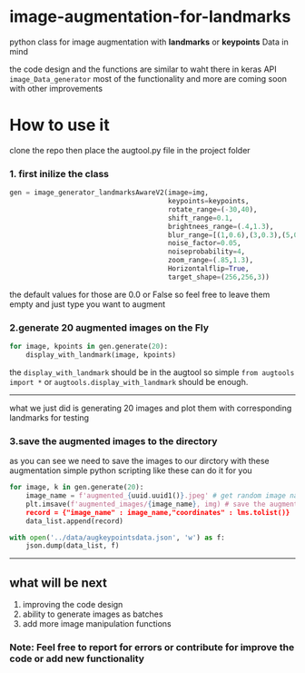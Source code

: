 # image-augmentation-for-landmarks
python class for image augmentation with **landmarks** or **keypoints** Data in mind

the code design and the functions are similar to waht there in keras API `image_Data_generator` 
most of the functionality and more are coming soon with other improvements

# How to use it 
clone the repo then place the augtool.py file in the project folder

### 1. first inilize the class 
```python
gen = image_generator_landmarksAwareV2(image=img,
                                       keypoints=keypoints,
                                       rotate_range=(-30,40),
                                       shift_range=0.1,
                                       brightnees_range=(.4,1.3),
                                       blur_range=[(1,0.6),(3,0.3),(5,0.1)],
                                       noise_factor=0.05,
                                       noiseprobability=4,
                                       zoom_range=(.85,1.3),
                                       Horizontalflip=True,
                                       target_shape=(256,256,3))
```
the default values for those are 0.0 or False so feel free to leave them empty and just type you want to augment 

### 2.generate 20 augmented images on the Fly
```python 
for image, kpoints in gen.generate(20):
    display_with_landmark(image, kpoints)
```

the ``display_with_landmark`` should be in the augtool so simple `from augtools import *`
or `augtools.display_with_landmark` should be enough.
<hr>
what we just did is generating 20 images and plot them with corresponding landmarks for testing

### 3.save the augmented images to the directory
as you can see we need to save the images to our dirctory with these augmentation
simple python scripting like these can do it for you 
```python
for image, k in gen.generate(20):
    image_name = f'augmented_{uuid.uuid1()}.jpeg' # get random image name
    plt.imsave(f'augmented_images/{image_name}, img) # save the augmented image
    record = {"image_name" : image_name,"coordinates" : lms.tolist()}
    data_list.append(record)

with open('../data/augkeypointsdata.json', 'w') as f:
    json.dump(data_list, f)
```
 
<hr> 

## what will be next
1. improving the code design
2. ability to generate images as batches
3. add more image manipulation functions

### Note: Feel free to report for errors or contribute for improve the code or add new functionality
